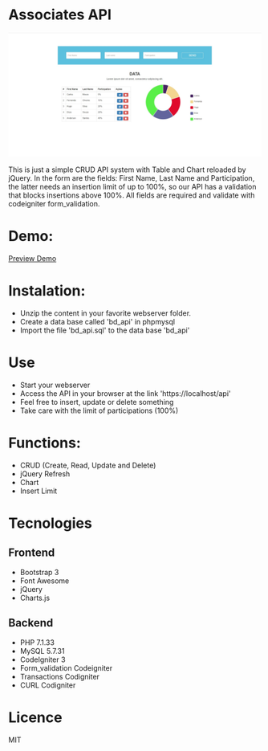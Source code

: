 # Associates API

![](/screen.jpg)

This is just a simple CRUD API system with Table and Chart reloaded by jQuery. In the form are the fields: First Name, Last Name and Participation, the latter needs an insertion limit of up to 100%, so our API has a validation that blocks insertions above 100%. All fields are required and validate with codeigniter form_validation.

# Demo:
[Preview Demo](https://apivti.000webhostapp.com/)

# Instalation:
- Unzip the content in your favorite webserver folder.
- Create a data base called 'bd_api' in phpmysql
- Import the file 'bd_api.sql' to the data base 'bd_api'

# Use
- Start your webserver
- Access the API in your browser at the link 'https://localhost/api'
- Feel free to insert, update or delete something
- Take care with the limit of participations (100%)

# Functions:
- CRUD (Create, Read, Update and Delete)
- jQuery Refresh
- Chart
- Insert Limit

# Tecnologies

## Frontend

- Bootstrap 3
- Font Awesome
- jQuery
- Charts.js

## Backend

- PHP 7.1.33
- MySQL 5.7.31
- CodeIgniter 3
- Form_validation Codeigniter
- Transactions Codigniter
- CURL Codigniter

# Licence
MIT

